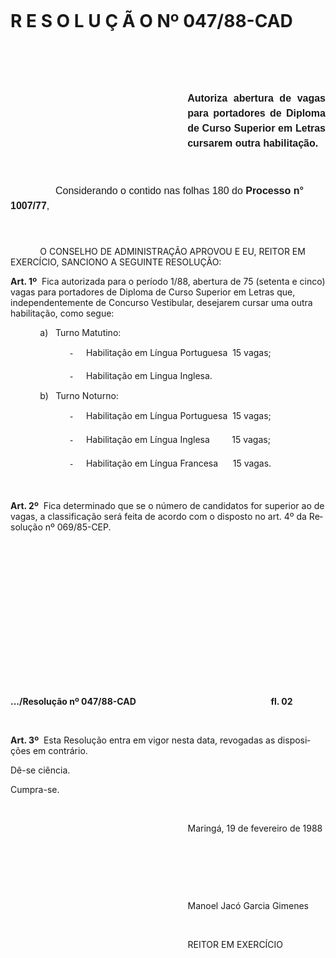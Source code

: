 <body lang=PT-BR style='tab-interval:35.4pt'>

<div class=Section1>

<p class=MsoNormal style='text-align:justify;line-height:18.0pt'><b
style='mso-bidi-font-weight:normal'><span style='font-size:12.0pt;mso-bidi-font-size:
10.0pt;font-family:Arial'><![if !supportEmptyParas]>&nbsp;<![endif]><o:p></o:p></span></b></p>

<h1>R E S O L U Ç Ã O Nº 047/88-CAD</h1>

<p class=MsoNormal style='text-align:justify;line-height:18.0pt'><b
style='mso-bidi-font-weight:normal'><span style='font-size:12.0pt;mso-bidi-font-size:
10.0pt;font-family:Arial'><![if !supportEmptyParas]>&nbsp;<![endif]><o:p></o:p></span></b></p>

<p class=MsoNormal style='text-align:justify;line-height:18.0pt'><b
style='mso-bidi-font-weight:normal'><span style='font-size:12.0pt;mso-bidi-font-size:
10.0pt;font-family:Arial'><![if !supportEmptyParas]>&nbsp;<![endif]><o:p></o:p></span></b></p>

<p class=MsoNormal style='margin-left:212.4pt;text-align:justify;line-height:
18.0pt'><b style='mso-bidi-font-weight:normal'><span style='font-size:12.0pt;
mso-bidi-font-size:10.0pt;font-family:Arial'>Autoriza abertura de vagas para
portadores de Diploma de Curso Superior em Letras cursarem outra habilitação.<o:p></o:p></span></b></p>

<p class=MsoNormal style='line-height:18.0pt'><span style='font-size:12.0pt;
mso-bidi-font-size:10.0pt;font-family:Arial'><![if !supportEmptyParas]>&nbsp;<![endif]><o:p></o:p></span></p>

<p class=MsoNormal style='text-indent:54.0pt;line-height:18.0pt'><span
style='font-size:12.0pt;mso-bidi-font-size:10.0pt;font-family:Arial'>Considerando
o contido nas folhas 180 do <b>Processo ­n° 1007/77</b>,<o:p></o:p></span></p>

<p class=MsoNormal style='line-height:18.0pt'><span style='font-size:12.0pt;
mso-bidi-font-size:10.0pt;font-family:Arial'><![if !supportEmptyParas]>&nbsp;<![endif]><o:p></o:p></span></p>

<p class=MsoBodyTextIndent style='text-indent:35.45pt'>O CONSELHO DE
ADMINISTRAÇÃO APROVOU E EU, REI­TOR EM<span style="mso-spacerun: yes"> 
</span>EXERCÍCIO, SANCIONO A SEGUINTE RESOLUÇÃO:</p>

<p class=MsoBodyTextIndent2><b>Art. 1º</b><span style="mso-spacerun: yes"> 
</span>Fica autorizada para o período 1/88, abertura de 75 (setenta e cinco)
vagas para portado­res de Diploma de Curso Superior em Letras que, independen­temente
de Concurso Vestibular, desejarem cursar uma outra habilitação, como segue:</p>

<p class=MsoBodyTextIndent2 style='margin-left:53.45pt;text-indent:-18.0pt;
mso-list:l0 level1 lfo1;tab-stops:list 53.45pt'><![if !supportLists]>a)<span
style='font:7.0pt "Times New Roman"'>&nbsp;&nbsp;&nbsp;&nbsp; </span><![endif]>Turno
Matutino:</p>

<p class=MsoBodyTextIndent2 style='margin-left:89.45pt;text-indent:-18.0pt;
mso-list:l0 level2 lfo1;tab-stops:list 89.45pt'><![if !supportLists]><span
style='font-family:"Times New Roman"'>-<span style='font:7.0pt "Times New Roman"'>&nbsp;&nbsp;&nbsp;&nbsp;&nbsp;&nbsp;&nbsp;&nbsp;
</span></span><![endif]>Habilitação em Língua Portuguesa  15 vagas;</p>

<p class=MsoBodyTextIndent2 style='margin-left:89.45pt;text-indent:-18.0pt;
mso-list:l0 level2 lfo1;tab-stops:list 89.45pt'><![if !supportLists]><span
style='font-family:"Times New Roman"'>-<span style='font:7.0pt "Times New Roman"'>&nbsp;&nbsp;&nbsp;&nbsp;&nbsp;&nbsp;&nbsp;&nbsp;
</span></span><![endif]>Habilitação em Lingua Inglesa.</p>

<p class=MsoBodyTextIndent2 style='margin-left:53.45pt;text-indent:-18.0pt;
mso-list:l0 level1 lfo1;tab-stops:list 53.45pt'><![if !supportLists]>b)<span
style='font:7.0pt "Times New Roman"'>&nbsp;&nbsp;&nbsp;&nbsp; </span><![endif]>Turno
Noturno:</p>

<p class=MsoBodyTextIndent2 style='margin-left:89.45pt;text-indent:-18.0pt;
mso-list:l0 level2 lfo1;tab-stops:list 89.45pt'><![if !supportLists]><span
style='font-family:"Times New Roman"'>-<span style='font:7.0pt "Times New Roman"'>&nbsp;&nbsp;&nbsp;&nbsp;&nbsp;&nbsp;&nbsp;&nbsp;
</span></span><![endif]>Habilitação em Língua Portuguesa  15 vagas;</p>

<p class=MsoBodyTextIndent2 style='margin-left:89.45pt;text-indent:-18.0pt;
mso-list:l0 level2 lfo1;tab-stops:list 89.45pt'><![if !supportLists]><span
style='font-family:"Times New Roman"'>-<span style='font:7.0pt "Times New Roman"'>&nbsp;&nbsp;&nbsp;&nbsp;&nbsp;&nbsp;&nbsp;&nbsp;
</span></span><![endif]>Habilitação em Língua Inglesa <span
style="mso-spacerun: yes">        </span>15 vagas;</p>

<p class=MsoBodyTextIndent2 style='margin-left:89.45pt;text-indent:-18.0pt;
mso-list:l0 level2 lfo1;tab-stops:list 89.45pt'><![if !supportLists]><span
style='font-family:"Times New Roman"'>-<span style='font:7.0pt "Times New Roman"'>&nbsp;&nbsp;&nbsp;&nbsp;&nbsp;&nbsp;&nbsp;&nbsp;
</span></span><![endif]>Habilitação em Língua Francesa <span
style="mso-spacerun: yes">     </span>15 vagas.</p>

<p class=MsoBodyTextIndent2><![if !supportEmptyParas]>&nbsp;<![endif]><o:p></o:p></p>

<p class=MsoBodyTextIndent2><b>Art. 2º</b><span style="mso-spacerun: yes"> 
</span>Fica determinado que se o número de candidatos for superior ao de vagas,
a classificação será feita de acordo com o disposto no art. 4º da Resolução nº
069/85-CEP.</p>

<p class=MsoBodyTextIndent2><b><![if !supportEmptyParas]>&nbsp;<![endif]><o:p></o:p></b></p>

<p class=MsoBodyTextIndent2><b><![if !supportEmptyParas]>&nbsp;<![endif]><o:p></o:p></b></p>

<p class=MsoBodyTextIndent2><b><![if !supportEmptyParas]>&nbsp;<![endif]><o:p></o:p></b></p>

<p class=MsoBodyTextIndent2><b><![if !supportEmptyParas]>&nbsp;<![endif]><o:p></o:p></b></p>

<p class=MsoBodyTextIndent2><b><![if !supportEmptyParas]>&nbsp;<![endif]><o:p></o:p></b></p>

<p class=MsoBodyTextIndent2><b><![if !supportEmptyParas]>&nbsp;<![endif]><o:p></o:p></b></p>

<p class=MsoBodyTextIndent2><b><![if !supportEmptyParas]>&nbsp;<![endif]><o:p></o:p></b></p>

<p class=MsoBodyTextIndent2><b><![if !supportEmptyParas]>&nbsp;<![endif]><o:p></o:p></b></p>

<p class=MsoBodyTextIndent2><b>.../Resolução nº 047/88-CAD<span
style='mso-tab-count:6'>                                                                 </span>fl.
02<o:p></o:p></b></p>

<p class=MsoBodyTextIndent2><b><![if !supportEmptyParas]>&nbsp;<![endif]><o:p></o:p></b></p>

<p class=MsoBodyTextIndent2><b>Art. 3º</b><span style="mso-spacerun: yes"> 
</span>Esta Resolução entra em vigor nesta data, revogadas as disposições em
contrário.</p>

<p class=MsoBodyTextIndent2>Dê-se ciência.</p>

<p class=MsoBodyTextIndent2>Cumpra-se.</p>

<p class=MsoBodyTextIndent2><![if !supportEmptyParas]>&nbsp;<![endif]><o:p></o:p></p>

<p class=MsoBodyTextIndent2 style='text-indent:212.65pt'>Maringá, 19 de
fevereiro de 1988</p>

<p class=MsoBodyTextIndent2 style='text-indent:212.65pt'><span lang=ES-TRAD
style='mso-ansi-language:ES-TRAD'><![if !supportEmptyParas]>&nbsp;<![endif]><o:p></o:p></span></p>

<p class=MsoBodyTextIndent2 style='text-indent:212.65pt'><span lang=ES-TRAD
style='mso-ansi-language:ES-TRAD'><![if !supportEmptyParas]>&nbsp;<![endif]><o:p></o:p></span></p>

<p class=MsoBodyTextIndent2 style='text-indent:212.65pt'><span lang=ES-TRAD
style='mso-ansi-language:ES-TRAD'><![if !supportEmptyParas]>&nbsp;<![endif]><o:p></o:p></span></p>

<p class=MsoBodyTextIndent2 style='text-indent:212.65pt'><span lang=ES-TRAD
style='mso-ansi-language:ES-TRAD'>Manoel Jacó Garcia Gimenes<o:p></o:p></span></p>

<p class=MsoBodyTextIndent2 style='text-indent:212.65pt'><span lang=ES-TRAD
style='mso-ansi-language:ES-TRAD'><![if !supportEmptyParas]>&nbsp;<![endif]><o:p></o:p></span></p>

<p class=MsoBodyTextIndent2 style='text-indent:212.65pt'><span lang=ES-TRAD
style='mso-ansi-language:ES-TRAD'>REITOR EM EXERCÍCIO<o:p></o:p></span></p>

</div>

</body>
